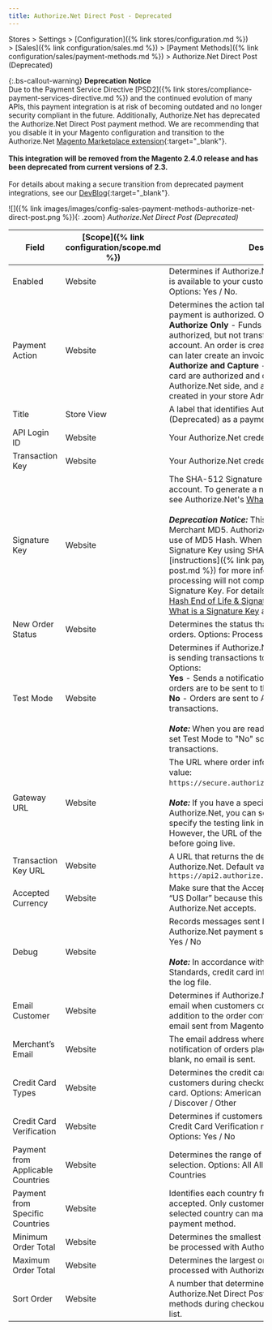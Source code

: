 ```yaml
---
title: Authorize.Net Direct Post - Deprecated
---
```


Stores > Settings > [Configuration]({% link stores/configuration.md %}) > [Sales]({% link configuration/sales.md %}) > [Payment Methods]({% link configuration/sales/payment-methods.md %}) > Authorize.Net Direct Post (Deprecated)

{:.bs-callout-warning}
**Deprecation Notice** <br/>
Due to the Payment Service Directive [PSD2]({% link stores/compliance-payment-services-directive.md %}) and the continued evolution of many APIs, this payment integration is at risk of becoming outdated and no longer security compliant in the future. Additionally, Authorize.Net has deprecated the Authorize.Net Direct Post payment method. We are recommending that you disable it in your Magento configuration and transition to the Authorize.Net [Magento Marketplace extension](https://marketplace.magento.com/catalogsearch/result/?q=authorize.net){:target="_blank"}.<br/><br/>
**This integration will be removed from the Magento 2.4.0 release and has been deprecated from current versions of 2.3.**<br/><br/>
For details about making a secure transition from deprecated payment integrations, see our [DevBlog](https://community.magento.com/t5/Magento-DevBlog/Deprecation-of-Magento-core-payment-integrations/ba-p/426445){:target="_blank"}.

![]({% link images/images/config-sales-payment-methods-authorize-net-direct-post.png %}){: .zoom}
_Authorize.Net Direct Post (Deprecated)_

|Field|[Scope]({% link configuration/scope.md %})|Description|
|--- |--- |--- |
|Enabled|Website|Determines if Authorize.Net Direct Post (Deprecated) is available to your customers as a payment method. Options: Yes / No.|
|Payment Action|Website|Determines the action taken by Authorize.Net when a payment is authorized. Options: <br/>**Authorize Only** - Funds on the customer's card are authorized, but not transferred from the customer’s account. An order is created in your store Admin. You can later create an invoice and capture the sale. <br/>**Authorize and Capture** - Funds on the customer's card are authorized and captured on the Authorize.Net side, and an order and invoice are created in your store Admin.|
|Title|Store View|A label that identifies Authorize.Net Direct Post (Deprecated) as a payment method during checkout.|
|API Login ID|Website|Your Authorize.Net credentials.|
|Transaction Key|Website|Your Authorize.Net credentials.|
|Signature Key|Website|The SHA-512 Signature Key for your Authorize.Net account. To generate a new SHA-512 Signature Key, see Authorize.Net's [What is a Signature Key](https://support.authorize.net/s/article/What-is-a-Signature-Key) article. <br/><br/>**_Deprecation Notice:_** This field was previously Merchant MD5. Authorize.Net has deprecated the use of MD5 Hash. When configuring, enter a Signature Key using SHA-512 (refer to these [instructions]({% link payment/authorize-net-direct-post.md %}) for more information). Payment processing will not complete until you add the correct Signature Key. For details, see Authorize.Net's [MD5 Hash End of Life & Signature Key Replacement](https://support.authorize.net/s/article/MD5-Hash-End-of-Life-Signature-Key-Replacement) and [What is a Signature Key](https://support.authorize.net/s/article/What-is-a-Signature-Key) articles.|
|New Order Status|Website|Determines the status that is assigned to all new orders. Options: Processing / Suspected Fraud|
|Test Mode|Website|Determines if Authorize.Net Direct Post (Deprecated) is sending transactions to a test environment. Options: <br/>**Yes** - Sends a notification to Authorize.Net that orders are to be sent to the test site. <br/>**No** - Orders are sent to Authorize.Net as live transactions. <br/><br/>**_Note:_** When you are ready to “go live”, don't forget to set Test Mode to "No" so you can process live transactions.|
|Gateway URL|Website|The URL where order information is sent. Default value: `https://secure.authorize.net/gateway/transact.dll`. <br/><br/>**_Note:_** If you have a special test URL from Authorize.Net, you can set Test Mode to “No” and specify the testing link in the Gateway URL field. However, the URL of the live site must be re-entered before going live.|
|Transaction Key URL|Website|A URL that returns the details of a transaction from Authorize.Net. Default value: `https://api2.authorize.net/xml/v1/request.api`|
|Accepted Currency|Website|Make sure that the Accepted Currency field is set to “US Dollar” because this is the only currency that Authorize.Net accepts.|
|Debug|Website|Records messages sent between your store and the Authorize.Net payment system in a log file. Options: Yes / No <br/><br/>**_Note:_** In accordance with PCI Data Security Standards, credit card information is not recorded in the log file.|
|Email Customer|Website|Determines if Authorize.Net sends a confirmation email when customers complete checkout. This is in addition to the order confirmation email and other email sent from Magento. Options: Yes / No|
|Merchant’s Email|Website|The email address where Authorize.Net sends notification of orders placed with Direct Post. If left blank, no email is sent.|
|Credit Card Types|Website|Determines the credit cards that are available to customers during checkout. Select each supported card. Options: American Express / Visa / MasterCard / Discover / Other|
|Credit Card Verification|Website|Determines if customers are required to enter the Credit Card Verification number during checkout. Options: Yes / No|
|Payment from Applicable Countries|Website|Determines the range of the applicable country selection. Options: All Allowed Countries / Specific Countries|
|Payment from Specific Countries|Website|Identifies each country from which payment is accepted. Only customers with a billing address in a selected country can make purchases with this payment method.|
|Minimum Order Total|Website|Determines the smallest order total that qualifies to be processed with Authorize.Net Direct Post.|
|Maximum Order Total|Website|Determines the largest order total that qualifies to be processed with Authorize.Net Direct Post.|
|Sort Order|Website|A number that determines the order in which Authorize.Net Direct Post is listed with other payment methods during checkout. Enter 0 for the top of the list.|
